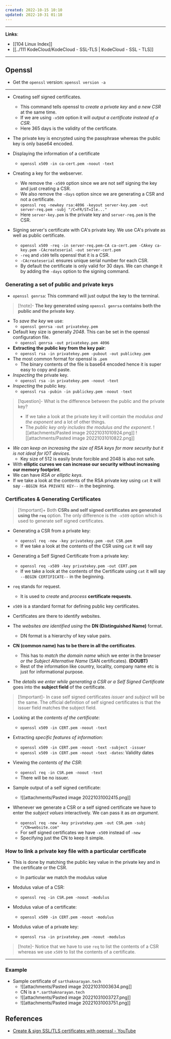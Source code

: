 ```yaml
---
created: 2022-10-15 10:10
updated: 2022-10-31 01:18
---
```

---
**Links**: 
- [[104 Linux Index]]
- [[../111 KodeCloud/KodeCloud - SSL-TLS | KodeCloud - SSL - TLS]]

---
## Openssl
- Get the `openssl` version: `openssl version -a`
---

- Creating self signed certificates.
	- This command tells openssl to *create a private key* and *a new CSR* at the same time.
	- If we are using `-x509` option it will *output a certificate instead of a CSR*.
	- Here 365 days is the validity of the certificate.
- The private key is encrypted using the passphrase whereas the public key is only base64 encoded. 
- Displaying the information of a certificate
	- `openssl x509 -in ca-cert.pem -noout -text`

- Creating a key for the webserver.
	- We remove the `-x509` option since we are not self signing the key and just creating a CSR.
	- We also remove the `-days` option since we are generating a CSR and not a certificate.
	- `openssl req -newkey rsa:4096 -keyout server-key.pem -out server-req.pem -subj "/C=FR/ST=Ile..."`
	- Here `server-key.pem` is the private key and `server-req.pem` is the CSR.

- Signing server's certificate with CA's private key. We use CA's private as well as public certificate.
	- `openssl x509 -req -in server-req.pem-CA ca-cert.pem -CAkey ca-key.pem -CAcreateserial -out server-cert.pem`
	- `-req` and `x509` tells openssl that it is a CSR.
	- `-CAcreateserial` ensures unique serial number for each CSR.
	- By default the certificate is only valid for 30 days. We can change it by adding the `-days` option to the signing command.

### Generating a set of public and private keys
- `openssl genrsa`: This command will just output the key to the terminal.

> [!note]- **The key generated using `openssl genrsa` contains both the public and the private key**.

- To *save the key* we use: 
	- `openssl genrsa -out privatekey.pem`
- Default key size is generally *2048*. This can be set in the openssl configuration file.
	- `openssl genrsa -out privatekey.pem 4096`
- **Extracting the public key from the key pair**:
	- `openssl rsa -in privatekey.pem -pubout -out publickey.pem`
- The most common format for openssl is `.pem`
	- The binary contents of the file is base64 encoded hence it is super easy to copy and paste.
- *Inspecting* the private key.
	- `openssl rsa -in privatekey.pem -noout -text`
- *Inspecting* the public key.
	- `openssl rsa -pubin -in publickey.pem -noout -text`

> [!question]- What is the difference between the public and the private key?
> - If we take a look at the private key it will contain the *modulus and the exponent* and a lot of other things. 
> - The *public key only includes the modulus and the exponent*.
> ![[attachments/Pasted image 20221031010924.png]]
> ![[attachments/Pasted image 20221031010822.png]]
	
- *We can keep on increasing the size of RSA keys for more security but it is not ideal for IOT devices*.
	- Key size of 512 is easily brute forcible and 2048 is also not safe.
- With **elliptic curves we can increase our security without increasing our memory footprint**.
- We can have *RSA or elliptic keys*.
- If we take a look at the contents of the RSA private key using `cat` it will say `--BEGIN RSA PRIVATE KEY--` in the beginning.

### Certificates & Generating Certificates
> [!important]+ Both **CSRs and self signed certificates are generated using the `req`** option.
> The only difference is the `-x509` option which is used to generate self signed certificates.

- Generating a CSR from a private key:
	- `openssl req -new -key privatekey.pem -out CSR.pem`
	- If we take a look at the contents of the CSR using `cat` it will say 
- Generating a Self Signed Certificate from a private key:
	- `openssl req -x509 -key privatekey.pem -out CERT.pem`
	- If we take a look at the contents of the Certificate using `cat` it will say `--BEGIN CERTIFICATE--` in the beginning.

- `req` stands for request. 
	- It is used to *create* and *process* **certificate requests**.
- `x509` is a standard format for defining public key certificates.

- Certificates are there to identify websites.
- The *websites are identified using* the **DN (Distinguished Name)** format.
	- DN format is a hierarchy of key value pairs.
- **CN (common name) has to be there in all the certificates**.
	- This has to *match the domain name* which we enter in the browser *or the Subject Alternative Name* (SAN certificates). **(DOUBT)**
	- Rest of the information like country, locality, company name etc is just for informational purpose. 

- The *details we enter while generating a CSR or a Self Signed Certificate* goes into the **subject field** of the certificate.

> [!important]- In case self signed certificates *issuer* and *subject* will be the same.
> The official definition of self signed certificates is that the issuer field matches the subject field.

- Looking at the *contents of the certificate*:
	- `openssl x509 -in CERT.pem -noout -text`
- Extracting *specific features of information*:
	- `openssl x509 -in CERT.pem -noout -text -subject -issuer`
	- `openssl x509 -in CERT.pem -noout -text -dates`: Validity dates

- Viewing the *contents of the CSR*:
	- `openssl req -in CSR.pem -noout -text`
	- There will be no issuer.

- Sample output of a self signed certificate:
	- ![[attachments/Pasted image 20221031002415.png]]

- Whenever we generate a CSR or a self signed certificate we have to enter the *subject values* interactively. We can pass it as *an argument*.
	- `openssl req -new -key privatekey.pem -out CSR.pem -subj "/CN=website.com"`
	- For self signed certificates we have `-x509` instead of `-new`
	- Specifying just the CN to keep it simple.

### How to link a private key file with a particular certificate
- This is done by matching the public key value in the private key and in the certificate or the CSR.
	- In particular we match the modulus value

- Modulus value of a CSR:
	- `openssl req -in CSR.pem -noout -modulus`
- Modulus value of a certificate:
	- `openssl x509 -in CERT.pem -noout -modulus`
- Modulus value of a private key:
	- `openssl rsa -in privatekey.pem -noout -modulus`

> [!note]- Notice that we have to use `req` to list the contents of a CSR whereas we use `x509` to list the contents of a certificate.
---
### Example
- Sample certificate of `sarthaknarayan.tech`
	- ![[attachments/Pasted image 20221031003634.png]]
	- CN is a `*.sarthaknarayan.tech`
	- ![[attachments/Pasted image 20221031003727.png]]
	- ![[attachments/Pasted image 20221031003751.png]]

## References
- [Create & sign SSL/TLS certificates with openssl - YouTube](https://www.youtube.com/watch?v=7YgaZIFn7mY)